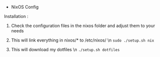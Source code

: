 * NixOS Config

Installation :

1. Check the configuration files in the nixos folder and adjust them to your needs

2. This will link everything in nixos/* to /etc/nixos/ \n `sudo ./setup.sh nix`

3. This will download my dotfiles \n `./setup.sh dotfiles`
